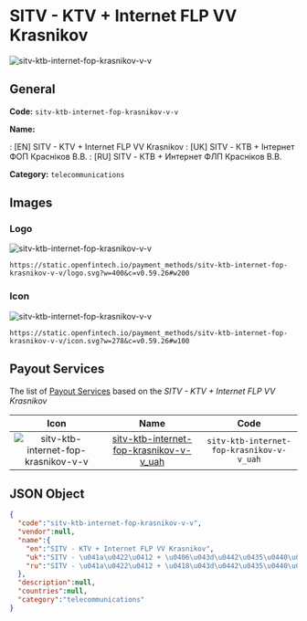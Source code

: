 
# SITV - KTV + Internet FLP VV Krasnikov 
![sitv-ktb-internet-fop-krasnikov-v-v](https://static.openfintech.io/payment_methods/sitv-ktb-internet-fop-krasnikov-v-v/logo.svg?w=400&c=v0.59.26#w200)  

## General 
**Code:** `sitv-ktb-internet-fop-krasnikov-v-v` 
 
**Name:** 
 
:	[EN] SITV - KTV + Internet FLP VV Krasnikov 
:	[UK] SITV - КТВ + Інтернет ФОП Краснiков В.В. 
:	[RU] SITV - КТВ + Интернет ФЛП Краснiков В.В. 
 
**Category:** `telecommunications` 
 

## Images 

### Logo 
![sitv-ktb-internet-fop-krasnikov-v-v](https://static.openfintech.io/payment_methods/sitv-ktb-internet-fop-krasnikov-v-v/logo.svg?w=400&c=v0.59.26#w200)  

```
https://static.openfintech.io/payment_methods/sitv-ktb-internet-fop-krasnikov-v-v/logo.svg?w=400&c=v0.59.26#w200
```  

### Icon 
![sitv-ktb-internet-fop-krasnikov-v-v](https://static.openfintech.io/payment_methods/sitv-ktb-internet-fop-krasnikov-v-v/icon.svg?w=278&c=v0.59.26#w100)  

```
https://static.openfintech.io/payment_methods/sitv-ktb-internet-fop-krasnikov-v-v/icon.svg?w=278&c=v0.59.26#w100
```  

## Payout Services 
 
The list of [Payout Services](/payout-services/) based on the _SITV - KTV + Internet FLP VV Krasnikov_ 

|Icon|Name|Code| 
|:---:|:---:|:---:| 
|![sitv-ktb-internet-fop-krasnikov-v-v](https://static.openfintech.io/payout_methods/sitv-ktb-internet-fop-krasnikov-v-v/icon.png?w=278&c=v0.59.26#w40) |[sitv-ktb-internet-fop-krasnikov-v-v_uah](/payout-services/sitv-ktb-internet-fop-krasnikov-v-v_uah/)|`sitv-ktb-internet-fop-krasnikov-v-v_uah`| 
 

## JSON Object 

```json
{
  "code":"sitv-ktb-internet-fop-krasnikov-v-v",
  "vendor":null,
  "name":{
    "en":"SITV - KTV + Internet FLP VV Krasnikov",
    "uk":"SITV - \u041a\u0422\u0412 + \u0406\u043d\u0442\u0435\u0440\u043d\u0435\u0442 \u0424\u041e\u041f \u041a\u0440\u0430\u0441\u043di\u043a\u043e\u0432 \u0412.\u0412.",
    "ru":"SITV - \u041a\u0422\u0412 + \u0418\u043d\u0442\u0435\u0440\u043d\u0435\u0442 \u0424\u041b\u041f \u041a\u0440\u0430\u0441\u043di\u043a\u043e\u0432 \u0412.\u0412."
  },
  "description":null,
  "countries":null,
  "category":"telecommunications"
}
```  
